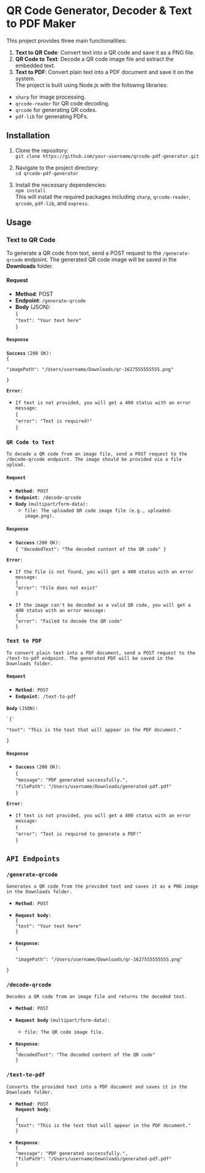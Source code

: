 # **QR Code Generator, Decoder & Text to PDF Maker**

This project provides three main functionalities:

1. **Text to QR Code**: Convert text into a QR code and save it as a PNG file.  
2. **QR Code to Text**: Decode a QR code image file and extract the embedded text.  
3. **Text to PDF**: Convert plain text into a PDF document and save it on the system.  
   The project is built using Node.js with the following libraries:  
* `sharp` for image processing.  
* `qrcode-reader` for QR code decoding.  
* `qrcode` for generating QR codes.  
* `pdf-lib` for generating PDFs.

## **Installation**

1. Clone the repository:  
   `git clone https://github.com/your-username/qrcode-pdf-generator.git`

   

2. Navigate to the project directory:  
   `cd qrcode-pdf-generator`

   

3. Install the necessary dependencies:  
   `npm install`  
   This will install the required packages including `sharp`, `qrcode-reader`, `qrcode`, `pdf-lib`, and `express`.

## 

## 

## **Usage**

### **Text to QR Code**

To generate a QR code from text, send a POST request to the `/generate-qrcode` endpoint. The generated QR code image will be saved in the **Downloads** folder.

#### **Request**

* **Method**: POST  
* **Endpoint**: `/generate-qrcode`  
* **Body** (JSON):  
  `{`  
    `"text": "Your text here"`  
  `}`


####  **`Response`**

**`Success`** `(200 OK):`  
`{`

  `"imagePath": "/Users/username/Downloads/qr-1627555555555.png"`

`}`

**`Error`**`:`

* `If text is not provided, you will get a 400 status with an error message:`  
  `{`  
    `"error": "Text is required!"`  
  `}`  
  


### **`QR Code to Text`**

`To decode a QR code from an image file, send a POST request to the /decode-qrcode endpoint. The image should be provided via a file upload.`

#### **`Request`**

* **`Method`**`: POST`  
* **`Endpoint`**`: /decode-qrcode`  
* **`Body`** `(multipart/form-data):`  
  * `file: The uploaded QR code image file (e.g., uploaded-image.png).`

#### **`Response`**

* **`Success`** `(200 OK):`  
  `{ "decodedText": "The decoded content of the QR code" }`

**`Error`**`:`

* `If the file is not found, you will get a 400 status with an error message:`  
  `{`  
    `"error": "File does not exist"`  
  `}`

* `If the image can't be decoded as a valid QR code, you will get a 400 status with an error message:`  
  `{`  
    `"error": "Failed to decode the QR code"`  
  `}`

### **`Text to PDF`**

`To convert plain text into a PDF document, send a POST request to the /text-to-pdf endpoint. The generated PDF will be saved in the Downloads folder.`

#### **`Request`**

* **`Method`**`: POST`  
* **`Endpoint`**`: /text-to-pdf`

**`Body`** `(JSON):`

	`{`

  `"text": "This is the text that will appear in the PDF document."`

`}`

#### **`Response`**

* **`Success`** `(200 OK):`  
  `{`  
    `"message": "PDF generated successfully.",`  
    `"filePath": "/Users/username/Downloads/generated-pdf.pdf"`  
  `}`

**`Error`**`:`

* `If text is not provided, you will get a 400 status with an error message:`  
  `{`  
    `"error": "Text is required to generate a PDF!"`  
  `}`

## **`API Endpoints`**

### **`/generate-qrcode`**

`Generates a QR code from the provided text and saves it as a PNG image in the Downloads folder.`

* **`Method`**`: POST`  
* **`Request body`**`:`  
  `{`  
    `"text": "Your text here"`  
  `}`  
* **`Response`**`:`  
  `{`

  	`"imagePath": "/Users/username/Downloads/qr-1627555555555.png"`

`}`

### **`/decode-qrcode`**

`Decodes a QR code from an image file and returns the decoded text.`

* **`Method`**`: POST`  
* **`Request body`** `(multipart/form-data):`  
  * `file: The QR code image file.`

    	  
* **`Response`**`:`  
  `{`  
    `"decodedText": "The decoded content of the QR code"`  
  `}`


### **`/text-to-pdf`**

`Converts the provided text into a PDF document and saves it in the Downloads folder.`

* **`Method`**`: POST`  
  **`Request body`**`:`

  `{`  
    `"text": "This is the text that will appear in the PDF document."`  
  `}`  
* **`Response`**`:`  
  `{`  
    `"message": "PDF generated successfully.",`  
    `"filePath": "/Users/username/Downloads/generated-pdf.pdf"`  
  `}`  
  


  

